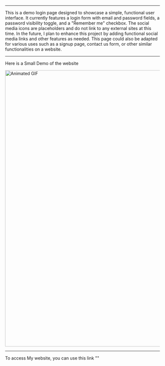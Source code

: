 
<hr>
This is a demo login page designed to showcase a simple, functional user interface. It currently features a login form with email and password fields, a password visibility toggle, and a "Remember me" checkbox. The social media icons are placeholders and do not link to any external sites at this time.
In the future, I plan to enhance this project by adding functional social media links and other features as needed. This page could also be adapted for various uses such as a signup page, contact us form, or other similar functionalities on a website.

<hr>

<p>Here is a Small Demo of the website</p>
<img src="https://i.giphy.com/media/v1.Y2lkPTc5MGI3NjExeDJzZjRzdmlrdDZhYmVwMHZsdXd4N2s0azNxNm5tMDd6cXdqbmhhdiZlcD12MV9pbnRlcm5hbF9naWZfYnlfaWQmY3Q9Zw/zyoO4fTAcILVQTbbmr/giphy.gif" alt="Animated GIF" width="900" height="auto"/>
<br>
<hr>
<p>To access My website, you can use this link ""</p>
